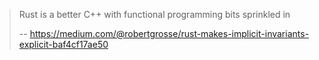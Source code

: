 >Rust is a better C++ with functional programming bits sprinkled in
>
>-- https://medium.com/@robertgrosse/rust-makes-implicit-invariants-explicit-baf4cf17ae50

